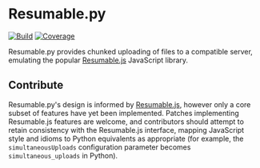 # Resumable.py

[![Build](https://travis-ci.org/acroz/resumable.py.svg?branch=master)](https://travis-ci.org/acroz/resumable.py)
[![Coverage](https://coveralls.io/repos/github/acroz/resumable.py/badge.svg?branch=master)](https://coveralls.io/github/acroz/resumable.py?branch=master)

Resumable.py provides chunked uploading of files to a compatible server,
emulating the popular [Resumable.js] JavaScript library.

## Contribute

Resumable.py's design is informed by [Resumable.js], however only a core subset
of features have yet been implemented. Patches implementing Resumable.js
features are welcome, and contributors should attempt to retain consistency
with the Resumable.js interface, mapping JavaScript style and idioms to Python
equivalents as appropriate (for example, the `simultaneousUploads`
configuration parameter becomes `simultaneous_uploads` in Python).

[Resumable.js]: http://resumablejs.com
